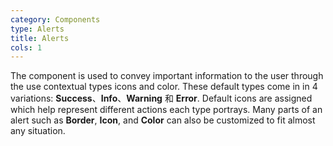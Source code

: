 ```yaml
---
category: Components
type: Alerts
title: Alerts
cols: 1
---
```


The component is used to convey important information to the user through the use contextual types icons and color.
These default types come in in 4 variations: **Success**、**Info**、**Warning** 和 **Error**. Default icons are assigned
which help represent different actions each type portrays. Many parts of an alert such as **Border**, **Icon**, and **Color** can also be customized to fit almost any situation.
